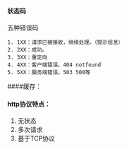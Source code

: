 #### 状态码

五种错误码

 	1. 1XX：请求已被接收，继续处理。（提示信息）
 	2. 2XX：成功。
 	3. 3XX：重定向
 	4. 4XX：客户端错误。404 notfound
 	5. 5XX：服务端错误。503 500等



####缓存：

#### http协议特点：

1. 无状态
2. 多次请求
3. 基于TCP协议

